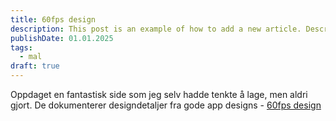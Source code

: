 ```yaml
---
title: 60fps design
description: This post is an example of how to add a new article. Description 50-160 words
publishDate: 01.01.2025
tags:
  - mal
draft: true
---
```



Oppdaget en fantastisk side som jeg selv hadde tenkte å lage, men aldri gjort.
De dokumenterer designdetaljer fra gode app designs - [60fps design](https://60fps.design/)